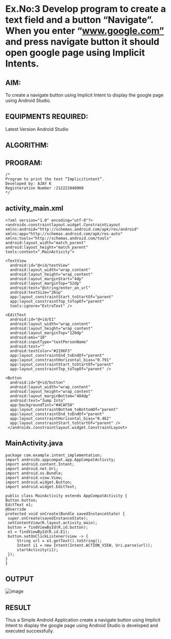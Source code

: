 # Ex.No:3 Develop program to create a text field and a button “Navigate”. When you enter “www.google.com” and press navigate button it should open google page using Implicit Intents.


## AIM:

To create a navigate button using Implicit Intent to display the google page using Android Studio.

## EQUIPMENTS REQUIRED:

Latest Version Android Studio

## ALGORITHM:



## PROGRAM:
```
/*
Program to print the text “Implicitintent”.
Developed by: AJAY K
Registeration Number :212221040008
*/
```
## activity_main.xml
```
<?xml version="1.0" encoding="utf-8"?>
<androidx.constraintlayout.widget.ConstraintLayout
xmlns:android="http://schemas.android.com/apk/res/android"
xmlns:app="http://schemas.android.com/apk/res-auto"
xmlns:tools="http://schemas.android.com/tools"
android:layout_width="match_parent"
android:layout_height="match_parent"
tools:context=".MainActivity">

<TextView
  android:id="@+id/textView"
  android:layout_width="wrap_content"
  android:layout_height="wrap_content"
  android:layout_marginStart="4dp"
  android:layout_marginTop="52dp"
  android:text="@string/enter_an_url"
  android:textSize="26sp"
  app:layout_constraintStart_toStartOf="parent"
  app:layout_constraintTop_toTopOf="parent"
  tools:ignore="ExtraText" />

<EditText
  android:id="@+id/E1"
  android:layout_width="wrap_content"
  android:layout_height="wrap_content"
  android:layout_marginTop="120dp"
  android:ems="10"
  android:inputType="textPersonName"
  android:text=""
  android:textColor="#2196F3"
  app:layout_constraintEnd_toEndOf="parent"
  app:layout_constraintHorizontal_bias="0.791"
  app:layout_constraintStart_toStartOf="parent"
  app:layout_constraintTop_toTopOf="parent" />
  
<Button
  android:id="@+id/button"
  android:layout_width="wrap_content"
  android:layout_height="wrap_content"
  android:layout_marginBottom="484dp"
  android:text="Jump Into"
  app:backgroundTint="#4CAF50"
  app:layout_constraintBottom_toBottomOf="parent"
  app:layout_constraintEnd_toEndOf="parent"
  app:layout_constraintHorizontal_bias="0.462"
  app:layout_constraintStart_toStartOf="parent" />
 </androidx.constraintlayout.widget.ConstraintLayout>
 ```
 ## MainActivity.java
 ```
 package com.example.intent_implementation;
import androidx.appcompat.app.AppCompatActivity;
import android.content.Intent;
import android.net.Uri;
import android.os.Bundle;
import android.view.View;
import android.widget.Button;
import android.widget.EditText;

public class MainActivity extends AppCompatActivity {
Button button;
EditText e1;
@Override
protected void onCreate(Bundle savedInstanceState) {
  super.onCreate(savedInstanceState);
  setContentView(R.layout.activity_main);
  button = findViewById(R.id.button);
  e1 = findViewById(R.id.E1);
  button.setOnClickListener(view -> {
      String url = e1.getText().toString();
      Intent i1 = new Intent(Intent.ACTION_VIEW, Uri.parse(url));
      startActivity(i1);
  });
}
}
```
 


## OUTPUT
![image](https://github.com/suryacse05/Mobile-Application-Development/assets/134574325/c915e17d-cf30-415b-b87e-103ec84610ed)





## RESULT
Thus a Simple Android Application create a navigate button using Implicit Intent to display the google page using Android Studio is developed and executed successfully.


